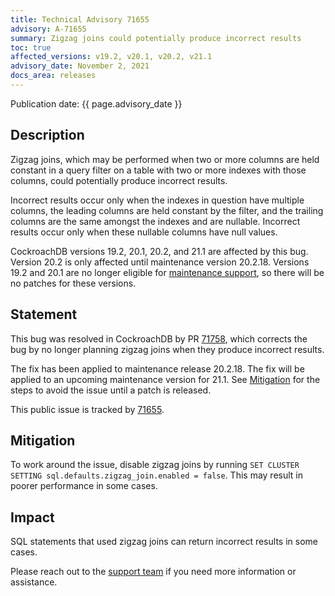```yaml
---
title: Technical Advisory 71655
advisory: A-71655
summary: Zigzag joins could potentially produce incorrect results
toc: true
affected_versions: v19.2, v20.1, v20.2, v21.1
advisory_date: November 2, 2021
docs_area: releases
---
```


Publication date: {{ page.advisory_date }}

## Description

Zigzag joins, which may be performed when two or more columns are held constant in a query filter on a table with two or more indexes with those columns, could potentially produce incorrect results.

Incorrect results occur only when the indexes in question have multiple columns, the leading columns are held constant by the filter, and the trailing columns are the same amongst the indexes and are nullable. Incorrect results occur only when these nullable columns have null values.

CockroachDB versions 19.2, 20.1, 20.2, and 21.1 are affected by this bug. Version 20.2 is only affected until maintenance version 20.2.18. Versions 19.2 and 20.1 are no longer eligible for [maintenance support](../releases/release-support-policy.html), so there will be no patches for these versions.

## Statement

This bug was resolved in CockroachDB by PR [71758](https://github.com/cockroachdb/cockroach/pull/71758), which corrects the bug by no longer planning zigzag joins when they produce incorrect results.

The fix has been applied to maintenance release 20.2.18. The fix will be applied to an upcoming maintenance version for 21.1. See [Mitigation](#mitigation) for the steps to avoid the issue until a patch is released.

This public issue is tracked by [71655](https://github.com/cockroachdb/cockroach/pull/71758).

## Mitigation

To work around the issue, disable zigzag joins by running `SET CLUSTER SETTING sql.defaults.zigzag_join.enabled = false`. This may result in poorer performance in some cases.

## Impact

SQL statements that used zigzag joins can return incorrect results in some cases.

Please reach out to the [support team](https://support.cockroachlabs.com/) if you need more information or assistance.
